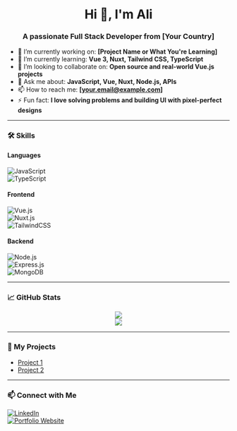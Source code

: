 <h1 align="center">Hi 👋, I'm Ali</h1>
<h3 align="center">A passionate Full Stack Developer from [Your Country]</h3>

- 🔭 I’m currently working on: **[Project Name or What You're Learning]**
- 🌱 I’m currently learning: **Vue 3, Nuxt, Tailwind CSS, TypeScript**
- 👯 I’m looking to collaborate on: **Open source and real-world Vue.js projects**
- 💬 Ask me about: **JavaScript, Vue, Nuxt, Node.js, APIs**
- 📫 How to reach me: **[your.email@example.com]**
- ⚡ Fun fact: **I love solving problems and building UI with pixel-perfect designs**

---

### 🛠️ Skills

#### Languages  
![JavaScript](https://img.shields.io/badge/JavaScript-F7DF1E?style=flat&logo=javascript&logoColor=black)  
![TypeScript](https://img.shields.io/badge/TypeScript-007ACC?style=flat&logo=typescript&logoColor=white)  

#### Frontend  
![Vue.js](https://img.shields.io/badge/Vue.js-35495E?style=flat&logo=vue.js&logoColor=4FC08D)  
![Nuxt.js](https://img.shields.io/badge/Nuxt.js-00C58E?style=flat&logo=nuxtdotjs&logoColor=white)  
![TailwindCSS](https://img.shields.io/badge/Tailwind_CSS-38B2AC?style=flat&logo=tailwind-css&logoColor=white)  

#### Backend  
![Node.js](https://img.shields.io/badge/Node.js-339933?style=flat&logo=node.js&logoColor=white)  
![Express.js](https://img.shields.io/badge/Express.js-000000?style=flat&logo=express&logoColor=white)  
![MongoDB](https://img.shields.io/badge/MongoDB-4EA94B?style=flat&logo=mongodb&logoColor=white)  

---

### 📈 GitHub Stats

<p align="center">
  <img src="https://github-readme-stats.vercel.app/api?username=YOUR_USERNAME&show_icons=true&theme=tokyonight" />
  <br />
  <img src="https://github-readme-streak-stats.herokuapp.com/?user=YOUR_USERNAME&theme=tokyonight" />
</p>

---

### 🧠 My Projects
- [Project 1](https://github.com/YOUR_USERNAME/project-1-name)
- [Project 2](https://github.com/YOUR_USERNAME/project-2-name)

---

### 📫 Connect with Me

[![LinkedIn](https://img.shields.io/badge/LinkedIn-blue?logo=linkedin&style=flat)](https://linkedin.com/in/YOUR_USERNAME)  
[![Portfolio Website](https://img.shields.io/badge/Website-Visit-brightgreen)](https://your-website.com)
